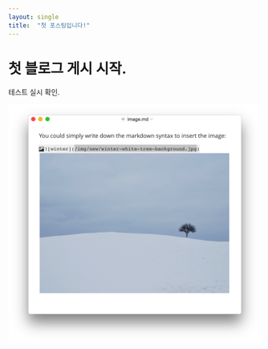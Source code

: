 ```yaml
---
layout: single
title:  "첫 포스팅입니다!"
---
```


# 첫 블로그 게시 시작.

테스트 실시 확인.

![](../images/2022-11-21-first/image.png)
